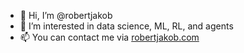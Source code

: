 - 👋 Hi, I’m @robertjakob
- 👀 I’m interested in data science, ML, RL, and agents
- 📫 You can contact me via [robertjakob.com](https://robertjakob.com)
